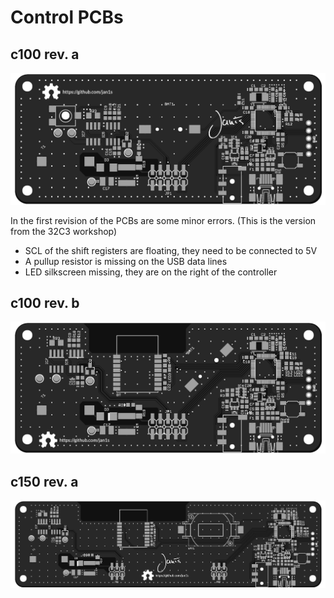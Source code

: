 # Control PCBs

## c100 rev. a

![Control PCB](c100_rev_a.png "Control PCB") 

In the first revision of the PCBs are some minor errors. (This is the version from the 32C3 workshop)

* SCL of the shift registers are floating, they need to be connected to 5V
* A pullup resistor is missing on the USB data lines
* LED silkscreen missing, they are on the right of the controller

## c100 rev. b

![Control PCB](c100_rev_b.png "Control PCB") 

## c150 rev. a

![Control PCB](c150_rev_a.png "Control PCB") 